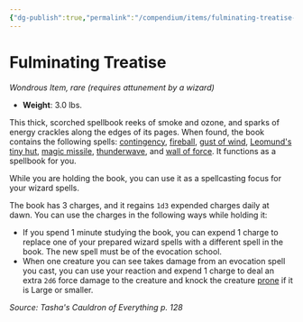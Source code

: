 ```yaml
---
{"dg-publish":true,"permalink":"/compendium/items/fulminating-treatise-tce/","tags":["compendium/src/5e/tce","item/attunement/required","item/rarity/rare","item/wondrous"]}
---
```


# Fulminating Treatise
*Wondrous Item, rare (requires attunement by a wizard)*  

- **Weight**: 3.0 lbs.

This thick, scorched spellbook reeks of smoke and ozone, and sparks of energy crackles along the edges of its pages. When found, the book contains the following spells: [contingency](compendium/spells/contingency.md), [fireball](compendium/spells/fireball.md), [gust of wind](compendium/spells/gust-of-wind.md), [Leomund's tiny hut](compendium/spells/leomunds-tiny-hut.md), [magic missile](compendium/spells/magic-missile.md), [thunderwave](compendium/spells/thunderwave.md), and [wall of force](compendium/spells/wall-of-force.md). It functions as a spellbook for you.

While you are holding the book, you can use it as a spellcasting focus for your wizard spells.

The book has 3 charges, and it regains `1d3` expended charges daily at dawn. You can use the charges in the following ways while holding it:

- If you spend 1 minute studying the book, you can expend 1 charge to replace one of your prepared wizard spells with a different spell in the book. The new spell must be of the evocation school.  
- When one creature you can see takes damage from an evocation spell you cast, you can use your reaction and expend 1 charge to deal an extra `2d6` force damage to the creature and knock the creature [prone](rules/conditions.md#prone) if it is Large or smaller.  

*Source: Tasha's Cauldron of Everything p. 128*